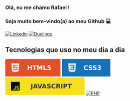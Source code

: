 ### Olá, eu me chamo Rafael !

### Seja muito bem-vindo(a) ao meu Github 💻

[![Linkedin](https://img.shields.io/badge/LinkedIn-0077B5?style=for-the-badge&logo=linkedin&logoColor=white)](https://br.linkedin.com/in/rafaelassuncaodev)
[![Duolingo](https://img.shields.io/badge/Duolingo-58CC02?style=for-the-badge&logo=Duolingo&logoColor=white)](https://www.duolingo.com/profile/RafaelAssun21)

## Tecnologias que uso no meu dia a dia

[![HTML5](imagens/HTML5-E34F26.svg)](https://github.com/rafaelsassuncao)
[![CSS](/imagens/CSS3-1572B6.svg)](https://github.com/rafaelsassuncao)
[![Javascript](/imagens/javascript%20imagem.svg)](https://github.com/rafaelsassuncao)
[![PHP]([/img.shields.io/badge/php-%23777BB4.svg?style=for-the-badge&logo=php&logoColor=white](https://img.shields.io/badge/php-%23777BB4.svg?style=for-the-badge&logo=php&logoColor=white))](https://github.com/rafaelsassuncao)
